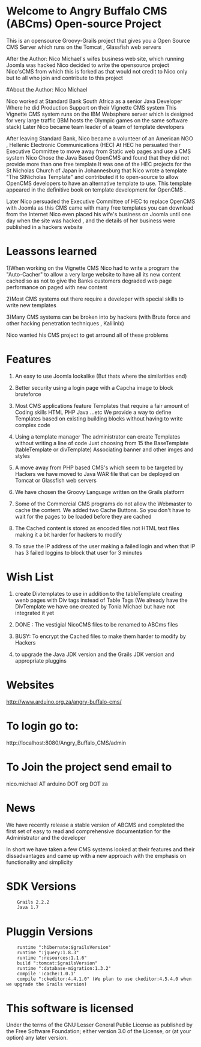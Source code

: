 
# Welcome to Angry Buffalo CMS (ABCms) Open-source Project

This is an opensource Groovy-Grails project that gives you a Open Source CMS Server which runs on the Tomcat , Glassfish web servers

After the Author: Nico Michael's wifes business web site, which running Joomla was hacked Nico decided to write the opensource project Nico'sCMS
from which this is forked as that would not credit to Nico only but to all who join and contribute to this project 

#About the Author: Nico Michael
 
Nico worked at Standard Bank South Africa as a senior Java Developer
Where he did Production Support on their Vignette CMS system
This Vignette CMS system runs on the IBM Websphere server which is designed for very large traffic (IBM hosts the Olympic games on the same software stack)
Later Nico became team leader of a team of template developers

After leaving Standard Bank, Nico became a volunteer of an American NGO , Hellenic Electronic Communications (HEC)
At HEC he persuated their Executive Committee to move away from Static web pages and use a CMS system
Nico Chose the Java Based OpenCMS and found that they did not provide more than one free template
It was one of the HEC projects for the St Nicholas Church of Japan in Johannesburg that Nico wrote a template
"The StNicholas Template" and contributed it to open-source to allow OpenCMS developers to have an alternative template to use. 
This template appeared in the definitive book on template development for OpenCMS .

Later Nico persuaded the Executive Committee of HEC to replace OpenCMS with Joomla as this CMS came with many free templates you can download from the Internet
Nico even placed his wife's business on Joomla until one day when the site was hacked , and the details of her business were published in a hackers website 

# Leassons learned
 
1)When working on the Vignette CMS Nico had to write a program the "Auto-Cacher" to allow a very large website to have all
  its new content cached so as not to give the Banks customers degraded web page performance on paged with new content 


2)Most CMS systems out there require a developer with special skills to write new templates


3)Many CMS systems can be broken into by hackers (with Brute force and other hacking penetration techniques ,  Kalilinix)

Nico wanted his CMS project to get arround all of these problems

# Features
 
1) An easy to use Joomla lookalike (But thats where the similarities end) 


2) Better security using a login page with a Capcha image to block bruteforce 


3) Most CMS applications feature Templates that require a fair amount of Coding skills HTML PHP Java ...etc
   We provide a way to define Templates based on existing building blocks without having to write complex code


4) Using a template manager The administrator can create Templates without writing a line of code
   Just choosing from 15 the BaseTemplate  (tableTemplate or divTemplate) Associating banner and other imges and styles


5) A move away from PHP based CMS's which seem to be targeted by Hackers we have moved to Java WAR file that can be
   deployed on Tomcat or Glassfish web servers


6) We have chosen the Groovy Language written on the Grails platform


7) Some of the Commercial CMS programs do not allow the Webmaster to cache the content. We added two Cache Buttons.
   So you don't have to wait for the pages to be loaded before they are cached


8) The Cached content is stored as encoded files not HTML text files making it a bit harder for hackers to modify

9) To save the IP address of the user making a failed login and when that IP has 3 failed loggins to block that user for 3 minutes


# Wish List
 
1) create Divtemplates to use in addition to the tableTemplate creating wenb pages with Div tags instead of Table Tags (We already have the DivTemplate we have one created by Tonia Michael but have not integrated it yet

2) DONE : The vestigial NicoCMS files to be renamed to ABCms files

3) BUSY: To encrypt the Cached files to make them harder to modify by Hackers

4) to upgrade the Java JDK version and the Grails JDK version and appropriate pluggins

# Websites
 
http://www.arduino.org.za/angry-buffalo-cms/


# To login go to:
 
http://localhost:8080/Angry_Buffalo_CMS/admin

# To Join the project send email to

nico.michael AT arduino DOT org DOT za

# News

We have recently release a stable version of ABCMS and completed the first set of easy to read and comprehensive documentation for the Administrator and the developer

In short we have taken a few CMS systems looked at their features and their dissadvantages and came up with a new approach with the emphasis on functionality and simplicity 

# SDK Versions
 
        Grails 2.2.2
        Java 1.7

# Pluggin Versions
 
        runtime ":hibernate:$grailsVersion"
        runtime ":jquery:1.8.3"
        runtime ":resources:1.1.6"
        build ":tomcat:$grailsVersion"
        runtime ":database-migration:1.3.2"
        compile ':cache:1.0.1'
        compile ":ckeditor:4.4.1.0" (We plan to use ckeditor:4.5.4.0 when we upgrade the Grails version)


# This software is licensed  
 
Under the terms of the GNU Lesser General Public License as published by the Free Software Foundation; 
either version 3.0 of the License, or (at your option) any later version.

